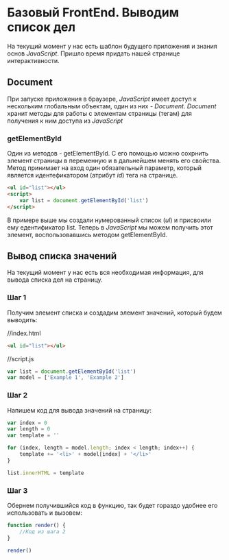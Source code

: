 # Базовый FrontEnd. Выводим список дел

На текущий момент у нас есть шаблон будущего приложения и знания основ _JavaScript_.
Пришло время придать нашей странице интерактивности.

## Document

При запуске приложения в браузере, _JavaScript_ имеет доступ к нескольким глобальным объектам,
один из них - _Document_. _Document_ хранит методы для работы с элементам страницы (тегам)
для получения к ним доступа из _JavaScript_

### getElementById

Один из методов - getElementById. С его помощью можно сохрнить элемент страницы в переменную
и в дальнейшем менять его свойства. Метод принимает на вход один обязательный параметр,
который является идентефикатором (атрибут _id_) тега на странице.

```html
<ul id="list"></ul>
<script>
    var list = document.getElementById('list')
</script>
```

В примере выше мы создали нумерованный список (_ul_) и присвоили ему едентификатор list.
Теперь в _JavaScript_ мы можем получить этот элемент, воспользовавшись методом getElementById.

## Вывод списка значений

На текущий момент у нас есть вся необходимая информация, для вывода списка дел
 на страницу.
 
### Шаг 1

Получим элемент списка и создадим элемент значений, который будем выводить:

//index.html
```html
<ul id="list"></ul>
```

//script.js
```javascript
var list = document.getElementById('list')
var model = ['Example 1', 'Example 2']
```

### Шаг 2

Напишем код для вывода значений на страницу:

```javascript
var index = 0
var length = 0
var template = ''

for (index, length = model.length; index < length; index++) {
	template += '<li>' + model[index] + '</li>'
}

list.innerHTML = template
```

### Шаг 3

Обернем получившийся код в функцию, так будет гораздо удобнее его использовать и вызовем:

```javascript
function render() {
    //Код из шага 2
}

render()
```